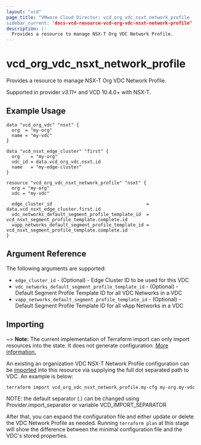 ```yaml
---
layout: "vcd"
page_title: "VMware Cloud Director: vcd_org_vdc_nsxt_network_profile
sidebar_current: "docs-vcd-resource-vcd-org-vdc-nsxt-network-profile"
description: |-
  Provides a resource to manage NSX-T Org VDC Network Profile.
---
```


# vcd\_org\_vdc\_nsxt\_network\_profile

Provides a resource to manage NSX-T Org VDC Network Profile.

Supported in provider *v3.11+* and VCD 10.4.0+ with NSX-T.

## Example Usage

```hcl
data "vcd_org_vdc" "nsxt" {
  org  = "my-org"
  name = "my-vdc"
}

data "vcd_nsxt_edge_cluster" "first" {
  org    = "my-org"
  vdc_id = data.vcd_org_vdc.nsxt.id
  name   = "my-edge-cluster"
}

resource "vcd_org_vdc_nsxt_network_profile" "nsxt" {
  org = "my-org"
  vdc = "my-vdc"

  edge_cluster_id                                   = data.vcd_nsxt_edge_cluster.first.id
  vdc_networks_default_segment_profile_template_id  = vcd_nsxt_segment_profile_template.complete.id
  vapp_networks_default_segment_profile_template_id = vcd_nsxt_segment_profile_template.complete.id
}
```

## Argument Reference

The following arguments are supported:

* `edge_cluster_id` - (Optional) - Edge Cluster ID to be used for this VDC
* `vdc_networks_default_segment_profile_template_id` - (Optional) - Default Segment Profile
  Template ID for all VDC Networks in a VDC
* `vapp_networks_default_segment_profile_template_id` - (Optional) - Default Segment Profile
  Template ID for all vApp Networks in a VDC


## Importing


~> **Note:** The current implementation of Terraform import can only import resources into the state.
It does not generate configuration. [More information.](https://www.terraform.io/docs/import/)

An existing an organization VDC NSX-T Network Profile configuration can be [imported][docs-import] into
this resource via supplying the full dot separated path to VDC. An example is below:

```
terraform import vcd_org_vdc_nsxt_network_profile.my-cfg my-org.my-vdc
```

NOTE: the default separator (.) can be changed using Provider.import_separator or variable VCD_IMPORT_SEPARATOR

[docs-import]:https://www.terraform.io/docs/import/

After that, you can expand the configuration file and either update or delete the VDC Network
Profile as needed. Running `terraform plan` at this stage will show the difference between the
minimal configuration file and the VDC's stored properties.

